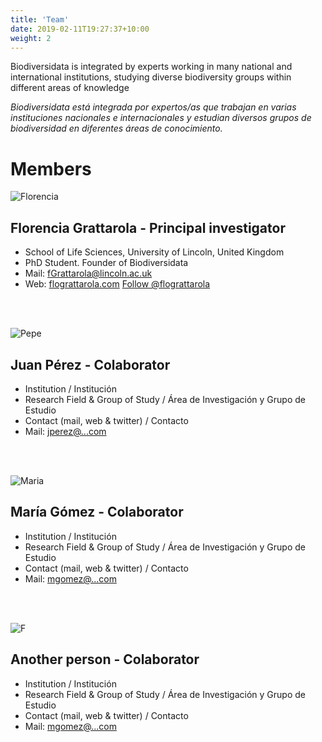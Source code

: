 ```yaml
---
title: 'Team'
date: 2019-02-11T19:27:37+10:00
weight: 2
---
```


Biodiversidata is integrated by experts working in many national and international institutions, studying diverse biodiversity groups within different areas of knowledge

*Biodiversidata está integrada por expertos/as que trabajan en varias instituciones nacionales e internacionales y estudian diversos grupos de biodiversidad en diferentes áreas de conocimiento.*



# Members


![Florencia](/images/flograttarola.png)


## Florencia Grattarola - Principal investigator

+ School of Life Sciences, University of Lincoln, United Kingdom
+ PhD Student. Founder of Biodiversidata
+ Mail: [fGrattarola@lincoln.ac.uk](mailto:fGrattarola@lincoln.ac.uk)
+ Web: [flograttarola.com](https://flograttarola.com/)
<a href="https://twitter.com/flograttarola" class="twitter-follow-button" data-show-count="false">Follow @flograttarola</a><script async src="https://platform.twitter.com/widgets.js" charset="utf-8"></script>

<br>
</br>

![Pepe](/images/team-1.jpg)


## Juan Pérez - Colaborator

+ Institution / Institución
+ Research Field & Group of Study / Área de Investigación y Grupo de Estudio
+ Contact (mail, web & twitter) / Contacto
+ Mail: [jperez@...com](mailto:jperez@...com)

<br>
</br>

![Maria](/images/team-4.jpg)


## María Gómez - Colaborator

+ Institution / Institución
+ Research Field & Group of Study / Área de Investigación y Grupo de Estudio
+ Contact (mail, web & twitter) / Contacto
+ Mail: [mgomez@...com](mailto:mgomez@...com)



<br>
</br>

![F](/images/team-3.jpg)


## Another person - Colaborator

+ Institution / Institución
+ Research Field & Group of Study / Área de Investigación y Grupo de Estudio
+ Contact (mail, web & twitter) / Contacto
+ Mail: [mgomez@...com](mailto:mgomez@...com)
